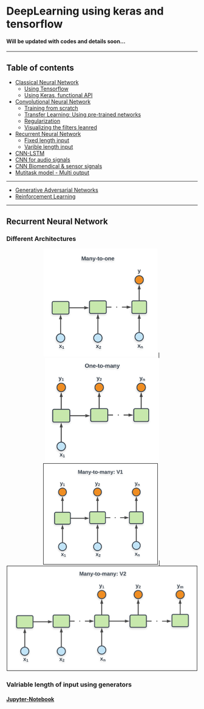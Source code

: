 # DeepLearning using keras and tensorflow
#### Will be updated with codes and details soon...

-----
## Table of contents
- [Classical Neural Network](#)
    - [Using Tensorflow](#)
    - [Using Keras, functional API](#)
- [Convolutional Neural Network](#)
    - [Training from scratch](#)
    - [Transfer Learning: Using pre-trained networks](#)
    - [Regularization](#)
    - [Visualizing the filters leanred](#)
- [Recurrent Neural Network](#)
    - [Fixed length input](#)
    - [Varible length input](#valriable-length-of-input-using-generators)
- [CNN-LSTM](#)
- [CNN for audio signals](#)
- [CNN Biomendical & sensor signals](#)
- [Mutitask model - Multi output](#)
---
- [Generative Adversarial Networks](#)
- [Reinforcement Learning](#)
-----



## Recurrent Neural Network
### Different Architectures
<p align="center">
<kbd>
<img src="https://raw.githubusercontent.com/Nikeshbajaj/DeepLearning_TensorflowKeras/master/img/RNN_many2one.png" width="300" />|
<img src="https://raw.githubusercontent.com/Nikeshbajaj/DeepLearning_TensorflowKeras/master/img/RNN_one2many.png" width="300" />
</kbd>
<kbd>
<img src="https://raw.githubusercontent.com/Nikeshbajaj/DeepLearning_TensorflowKeras/master/img/RNN_many2manyV1.png" width="300" style="border: 1px solid black"/>|<img src="https://raw.githubusercontent.com/Nikeshbajaj/DeepLearning_TensorflowKeras/master/img/RNN_many2manyV2.png" width="500" style="border: 1px solid black"/>
 </kbd>
</p>

###  Valriable length of input using generators
#### [Jupyter-Notebook](https://github.com/Nikeshbajaj/DeepLearning_TensorflowKeras/blob/master/RNN_Different_Architectures.ipynb/)
